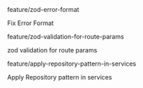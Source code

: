 
<!-- Task 1 --> feature/zod-error-format
Fix Error Format


<!-- Task 2 --> feature/zod-validation-for-route-params
zod validation for route params

<!-- Task 3 --> feature/apply-repository-pattern-in-services
Apply Repository pattern in services
